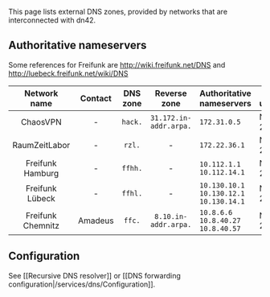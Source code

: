 This page lists external DNS zones, provided by networks that are interconnected with dn42.

## Authoritative nameservers

Some references for Freifunk are http://wiki.freifunk.net/DNS and http://luebeck.freifunk.net/wiki/DNS

| **Network name** | **Contact** | **DNS zone** | **Reverse zone** | **Authoritative nameservers** | **Last update** | **Comments** |
|:----------------:|:----------:|:------------:|:----------------:|-------------------------------|--------------|---------|
| ChaosVPN | - | `hack.` | `31.172.in-addr.arpa.` | `172.31.0.5` | Nov. 2013 | - |
| RaumZeitLabor | - | `rzl.` | - | `172.22.36.1` | Nov. 2013 | - |
| Freifunk Hamburg | - | `ffhh.` | - | `10.112.1.1` `10.112.14.1` | Nov. 2013 | - |
| Freifunk Lübeck | - | `ffhl.` | - | `10.130.10.1` `10.130.12.1` `10.130.14.1` | Nov. 2013 | - |
| Freifunk Chemnitz | Amadeus | `ffc.` | `8.10.in-addr.arpa.` | `10.8.6.6` `10.8.40.27` `10.8.40.57` | Nov. 2013 | - |

## Configuration

See [[Recursive DNS resolver]] or [[DNS forwarding configuration|/services/dns/Configuration]].